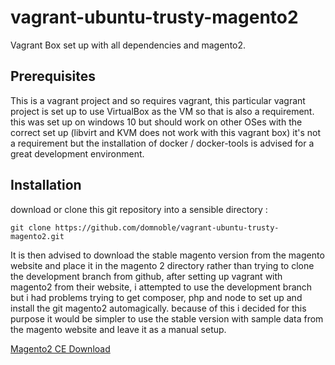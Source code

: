 # vagrant-ubuntu-trusty-magento2
Vagrant Box set up with all dependencies and magento2. 
## Prerequisites 
This is a vagrant project and so requires vagrant, this particular vagrant project is set up to use VirtualBox as the VM so that is also a requirement. this was set up on windows 10 but should work on other OSes with the correct set up (libvirt and KVM does not work with this vagrant box) it's not a requirement but the installation of docker / docker-tools is advised for a great development environment.
## Installation 
download or clone this git repository into a sensible directory :

`git clone https://github.com/domnoble/vagrant-ubuntu-trusty-magento2.git`

It is then advised to download the stable magento version from the magento website and place it in the magento 2 directory rather than trying to clone the development branch from github, after setting up vagrant with magento2 from their website, i attempted to use the development branch but i had problems trying to get composer, php and node to set up and install the git magento2 automagically. because of this i decided for this purpose it would be simpler to use the stable version with sample data from the magento website and leave it as a manual setup. 

[Magento2 CE Download](https://www.magentocommerce.com/download "Open Source Ecommerce MCE")

